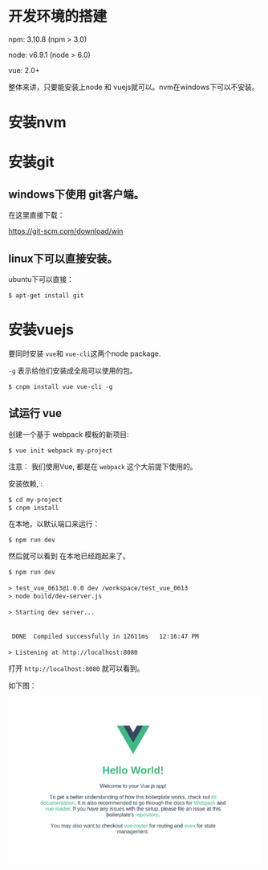# 开发环境的搭建

npm: 3.10.8 (npm > 3.0)

node: v6.9.1 (node > 6.0)

vue: 2.0+


整体来讲，只要能安装上node 和 vuejs就可以。nvm在windows下可以不安装。

# 安装nvm



# 安装git

## windows下使用 git客户端。　

在这里直接下载：

https://git-scm.com/download/win

## linux下可以直接安装。

ubuntu下可以直接：

```
$ apt-get install git
```

# 安装vuejs

要同时安装 `vue`和 `vue-cli`这两个node package.

`-g` 表示给他们安装成全局可以使用的包。

```
$ cnpm install vue vue-cli -g
```

## 试运行 vue

创建一个基于 webpack 模板的新项目:

```
$ vue init webpack my-project
```

注意： 我们使用Vue, 都是在 `webpack` 这个大前提下使用的。

安装依赖, :

```
$ cd my-project
$ cnpm install
```

在本地，以默认端口来运行：

```
$ npm run dev
```

然后就可以看到 在本地已经跑起来了。

```
$ npm run dev

> test_vue_0613@1.0.0 dev /workspace/test_vue_0613
> node build/dev-server.js

> Starting dev server...


 DONE  Compiled successfully in 12611ms   12:16:47 PM

> Listening at http://localhost:8080
```

打开 `http://localhost:8080` 就可以看到。

如下图：

![默认欢迎页](./images/vue_default_hello.jpg)
